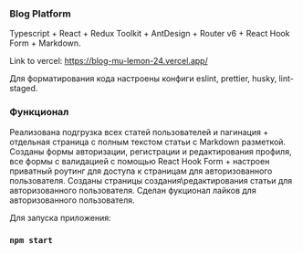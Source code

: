 ### Blog Platform

Typescript + React + Redux Toolkit + AntDesign + Router v6 + React Hook Form + Markdown.

Link to vercel: https://blog-mu-lemon-24.vercel.app/

Для форматирования кода настроены конфиги eslint, prettier, husky, lint-staged.

### Функционал

Реализована подгрузка всех статей пользователей и пагинация + отдельная страница с полным текстом статьи с Markdown разметкой.
Созданы формы авторизации, регистрации и редактирования профиля, все формы с валидацией с помощью React Hook Form + настроен приватный роутинг для доступа к страницам для авторизованного пользователя.
Созданы страницы создания\редактирования статьи для авторизованного пользователя.
Сделан фукционал лайков для авторизованного пользователя.

Для запуска приложения:

### `npm start`